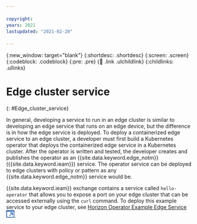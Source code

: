 ```yaml
---

copyright:
years: 2021
lastupdated: "2021-02-20"

---
```


{:new_window: target="blank"}
{:shortdesc: .shortdesc}
{:screen: .screen}
{:codeblock: .codeblock}
{:pre: .pre}
{:child: .link .ulchildlink}
{:childlinks: .ullinks}

# Edge cluster service
{: #Edge_cluster_service}

In general, developing a service to run in an edge cluster is similar to developing an edge service that runs on an edge device, but the difference is in how the edge service is deployed. To deploy a containerized edge service to an edge cluster, a developer must first build a Kubernetes operator that deploys the containerized edge service in a Kubernetes cluster. After the operator is written and tested, the developer creates and publishes the operator as an {{site.data.keyword.edge_notm}} ({{site.data.keyword.ieam}}) service. The operator service can be deployed to edge clusters with policy or pattern as any {{site.data.keyword.edge_notm}} service would be.

{{site.data.keyword.ieam}}  exchange contains a service called `hello-operator` that allows you to expose a port on your edge cluster that can be accessed externally using the `curl` command. To deploy this example service to your edge cluster, see [Horizon Operator Example Edge Service ![Opens in a new tab](../images/icons/launch-glyph.svg "Opens in a new tab")](https://github.com/open-horizon/examples/tree/master/edge/services/hello-operator#-using-the-operator-example-edge-service-with-deployment-policy).
